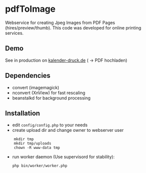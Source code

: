 # pdfToImage

Webservice for creating Jpeg Images from PDF Pages (hires/preview/thumb). This code was developed for online printing services.

## Demo

   See in production on [kalender-druck.de](https://www.kalender-druck.de) ( -> PDF hochladen)

## Dependencies

  - convert (imagemagick)
  - nconvert (XnView) for fast rescaling
  - beanstalkd for background processing

## Installation

  - edit `config/config.php` to your needs
  - create upload dir and change owner to webserver user

```
    mkdir tmp
    mkdir tmp/uploads
    chown -R www-data tmp
```
  - run worker daemon (Use supervisord for stability):
    
    `php bin/worker/worker.php`
    
